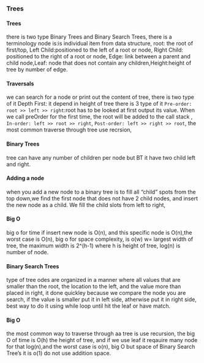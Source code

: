 ### Trees
#### Trees
there is two type Binary Trees and Binary Search Trees, there is a terminology node is:is individual item from data structure, root: the root of first/top, Left Child:positioned to the left of a root or node, Right Child: positioned to the right of a root or node, Edge: link between a parent and child node,Leaf: node that does not contain any children,Height:height of tree by number of edge.
#### Traversals
we can search for a node or print out the content of tree, there is two type of it Depth First: it depend in height of tree there is 3 type of it `Pre-order: root >> left >> right`:root has to be looked at first output its value. When we call preOrder for the first time, the root will be added to the call stack , `In-order: left >> root >> right`, `Post-order: left >> right >> root`, the most common traverse through tree use recrsion, 
#### Binary Trees
tree can have any number of children per node but BT it have two child left and right.
#### Adding a node
when you add a new node to a binary tree is to fill all “child” spots from the top down,we find the first node that does not have 2 child nodes, and insert the new node as a child. We fill the child slots from left to right, 
#### Big O
big o for time if insert new node is O(n), and this specific node is O(n),the worst case is O(n), big o for space complexity, is o(w) w= largest width of tree, the maximum width is 2^(h-1) where h is height of tree, log(n) is number of node.
#### Binary Search Trees
type of tree odes are organized in a manner where all values that are smaller than the root, the location to the left, and the value more than placed in right, it done quickley because we compare the node you are search, if the value is smaller put it in left side, atherwise put it in right side, best way to do it using while loop until hit the leaf or have match.

#### Big O
the most common way to traverse through aa tree is use recursion, the big O of time is O(h) the height of tree, and if we use leaf it reqauire many node for that log(n),and the worst case is o(n), big O but space of Binary Search Tree’s it is o(1) do not use addition space.
